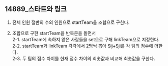 ## 14889_스타트와 링크
1. 전체 인원 절반의 수의 인원으로 startTeam을 조합으로 구한다.

2. 조합으로 구한 startTeam을 반복문을 돌면서 <br>
2-1. startTeam에 속하지 않은 사람들을 set으로 구해 linkTeam으로 지정한다. <br>
   2-2. startTeam과 linkTeam 각각에서 2명씩 뽑아 Sij+Sji를 각 팀의 점수에 더한다. <br>
   2-3. 두 팀의 점수 차이를 현재 점수 차이의 최솟값과 비교해 최솟값을 구한다.